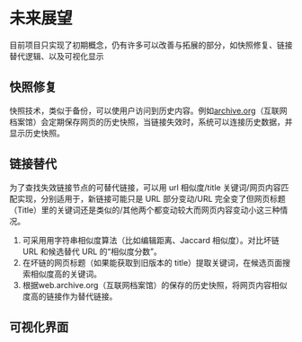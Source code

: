 # 未来展望

目前项目只实现了初期概念，仍有许多可以改善与拓展的部分，如快照修复、链接替代逻辑、以及可视化显示

## 快照修复

快照技术，类似于备份，可以使用户访问到历史内容。例如[archive.org](web.archive.org)（互联网档案馆）会定期保存网页的历史快照，当链接失效时，系统可以连接历史数据，并显示历史快照。

## 链接替代

为了查找失效链接节点的可替代链接，可以用 url 相似度/title 关键词/网页内容匹配实现，分别适用于，新链接可能只是 URL 部分变动/URL 完全变了但网页标题（Title）里的关键词还是类似的/其他两个都变动较大而网页内容变动小这三种情况。
1. 可采用用字符串相似度算法（比如编辑距离、Jaccard 相似度）。对比坏链 URL 和候选替代 URL 的“相似度分数”。
2. 在坏链的网页标题（如果能获取到旧版本的 title）提取关键词，在候选页面搜索相似度高的关键词。
3. 根据web.archive.org（互联网档案馆）的保存的历史快照，将网页内容相似度高的链接作为替代链接。

## 可视化界面
